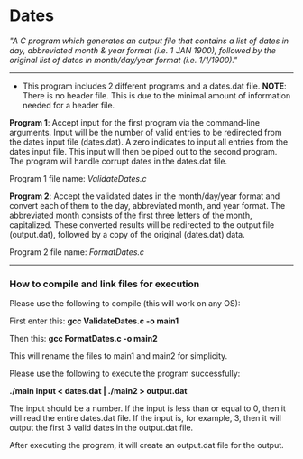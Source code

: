 # Dates #


_"A C program which generates an output file that contains a list of dates in day, abbreviated month &amp; year format (i.e. 1 JAN 1900), followed by the original list of dates in month/day/year format (i.e. 1/1/1900)."_

-------

- This program includes 2 different programs and a dates.dat file.
__NOTE__: There is no header file. This is due to the minimal amount of information needed for a header file.

__Program 1__: Accept input for the first program via the command-line arguments. Input will be the number of valid entries to be redirected from the dates input file (dates.dat). A zero indicates to input all entries from the dates input file. This input will then be piped out to the second program. The program will handle corrupt dates in the dates.dat file.

Program 1 file name: _ValidateDates.c_

__Program 2__: Accept the validated dates in the month/day/year format and convert each of them to the day, abbreviated month, and year format. The abbreviated month consists of the first three letters of the month, capitalized. These converted results will be redirected to the output file (output.dat), followed by a copy of the original (dates.dat) data.

Program 2 file name: _FormatDates.c_

-------

### How to compile and link files for execution ###


Please use the following to compile (this will work on any OS):

First enter this:
__gcc ValidateDates.c -o main1__

Then this:
__gcc FormatDates.c -o main2__

This will rename the files to main1 and main2 for simplicity.

Please use the following to execute the program successfully:

__./main input < dates.dat | ./main2 > output.dat__

The input should be a number. If the input is less than or equal to 0, then it will read the entire dates.dat file. If the input is, for example, 3, then it will output the first 3 valid dates in the output.dat file.


After executing the program, it will create an output.dat file for the output.
